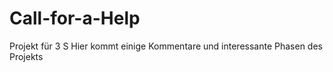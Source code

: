 # Call-for-a-Help
Projekt für 3 S
Hier kommt einige Kommentare und interessante Phasen des Projekts 
